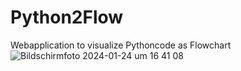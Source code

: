 # Python2Flow
Webapplication to visualize Pythoncode as Flowchart
![Bildschirmfoto 2024-01-24 um 16 41 08](https://github.com/KostaKyri/Python2Flow/assets/124277873/ae18062d-86a5-41f1-816f-efaa6ad3ffaf)
